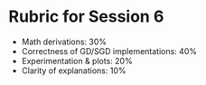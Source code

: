 <!-- Math rendered using GitHub Markdown: use $...$ and $$...$$ -->

# Rubric for Session 6
- Math derivations: 30%
- Correctness of GD/SGD implementations: 40%
- Experimentation & plots: 20%
- Clarity of explanations: 10%